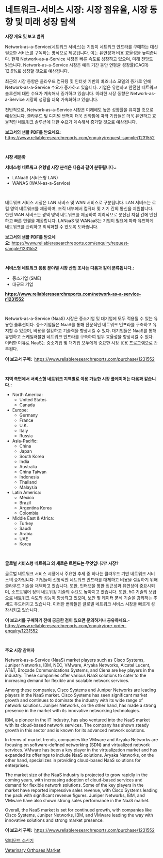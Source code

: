 <p><h1>네트워크-서비스 시장: 시장 점유율, 시장 동향 및 미래 성장 탐색</h1></p><p><strong>시장 개요 및 보고 범위</strong></p>
<p><p>Network-as-a-Service(네트워크 서비스)는 기업이 네트워크 인프라를 구매하는 대신 필요한 서비스를 구독하는 방식으로 제공됩니다. 이는 유연성과 비용 효율성을 높여줍니다. 현재 Network-as-a-Service 시장은 빠른 속도로 성장하고 있으며, 미래 전망도 밝습니다. Network-as-a-Service 시장은 예측 기간 동안 연평균 성장률(CAGR) 12.6%로 성장할 것으로 예상됩니다.</p><p>최근의 시장 동향은 클라우드 컴퓨팅 및 인터넷 기반의 비즈니스 모델의 증가로 인해 Network-as-a-Service 수요가 증가하고 있습니다. 기업은 유연하고 안전한 네트워크 솔루션에 대한 수요가 계속해서 증가하고 있습니다. 이러한 시장 동향은 Network-as-a-Service 시장의 성장을 더욱 가속화하고 있습니다.</p><p>전반적으로, Network-as-a-Service 시장은 미래에도 높은 성장률을 유지할 것으로 예상됩니다. 클라우드 및 디지털 변혁이 더욱 진화함에 따라 기업들은 더욱 유연하고 효율적인 네트워크 솔루션에 대한 수요가 계속해서 증가할 것으로 예상됩니다.</p></p>
<p><strong>보고서의 샘플 PDF를 받으세요:</strong> <a href="https://www.reliableresearchreports.com/enquiry/request-sample/1231552">https://www.reliableresearchreports.com/enquiry/request-sample/1231552</a></p>
<p>&nbsp;</p>
<p><strong>시장 세분화</strong></p>
<p><strong>서비스형 네트워크 유형별 시장 분석은 다음과 같이 분류됩니다.:</strong></p>
<p><ul><li>LANaaS (서비스형 LAN)</li><li>WANAS (WAN-as-a-Service)</li></ul></p>
<p>&nbsp;</p>
<p><p>네트워크 서비스 시장은 LAN 서비스 및 WAN 서비스로 구분됩니다. LAN 서비스는 로컬 영역 네트워크를 제공하며, 조직 내부에서 컴퓨터 및 기기 간의 통신을 지원합니다. 한편 WAN 서비스는 광역 영역 네트워크를 제공하여 지리적으로 분산된 지점 간에 안전하고 빠른 연결을 제공합니다. LANaaS 및 WANaaS는 기업이 필요에 따라 유연하게 네트워크를 관리하고 최적화할 수 있도록 도와줍니다.</p></p>
<p><strong>보고서의 샘플 PDF를 받으세요:</strong>&nbsp;<a href="https://www.reliableresearchreports.com/enquiry/request-sample/1231552">https://www.reliableresearchreports.com/enquiry/request-sample/1231552</a></p>
<p>&nbsp;</p>
<p><strong> 서비스형 네트워크 응용 분야별 시장 산업 조사는 다음과 같이 분류됩니다.:</strong></p>
<p><ul><li>중소기업 (SME)</li><li>대규모 기업</li></ul></p>
<p><strong><a href="https://www.reliableresearchreports.com/network-as-a-service-r1231552">https://www.reliableresearchreports.com/network-as-a-service-r1231552</a></strong></p>
<p>&nbsp;</p>
<p><p>Network-as-a-Service (NaaS) 시장은 중소기업 및 대기업에 모두 적용될 수 있는 유용한 솔루션이다. 중소기업들은 NaaS를 통해 전문적인 네트워크 인프라를 구축하고 유지할 수 있으며, 비용을 절감하고 기술력을 향상시킬 수 있다. 대기업들은 NaaS를 통해 유연하고 스케일러블한 네트워크 인프라를 구축하여 업무 효율성을 향상시킬 수 있다. 이러한 이유로 NaaS는 중소기업 및 대기업 모두에게 중요한 시장 응용 프로그램으로 간주된다.</p></p>
<p><strong>이 보고서 구매:</strong>&nbsp; <a href="https://www.reliableresearchreports.com/purchase/1231552">https://www.reliableresearchreports.com/purchase/1231552</a></p>
<p>&nbsp;</p>
<p><strong>지역 측면에서 서비스형 네트워크 지역별로 이용 가능한 시장 플레이어는 다음과 같습니다.:</strong></p>
<p><ul>
    <li>
        North America:
        <ul>
            <li>United States</li>
            <li>Canada</li>
        </ul>
    </li>
    <li>
        Europe:
        <ul>
            <li>Germany</li>
            <li>France</li>
            <li>U.K.</li>
            <li>Italy</li>
            <li>Russia</li>
        </ul>
    </li>
    <li>
        Asia-Pacific:
        <ul>
            <li>China</li>
            <li>Japan</li>
            <li>South Korea</li>
            <li>India</li>
            <li>Australia</li>
            <li>China Taiwan</li>
            <li>Indonesia</li>
            <li>Thailand</li>
            <li>Malaysia</li>
        </ul>
    </li>
    <li>
        Latin America:
        <ul>
            <li>Mexico</li>
            <li>Brazil</li>
            <li>Argentina Korea</li>
            <li>Colombia</li>
        </ul>
    </li>
    <li>
        Middle East & Africa:
        <ul>
            <li>Turkey</li>
            <li>Saudi</li>
            <li>Arabia</li>
            <li>UAE</li>
            <li>Korea</li>
        </ul>
    </li>
    </ul></p>
<p>&nbsp;</p>
<p><strong>글로벌 서비스형 네트워크 의 새로운 트렌드는 무엇입니까? 시장?</strong></p>
<p><p>글로벌 네트워크 서비스 시장에서 주요한 추세 중 하나는 클라우드 기반 네트워크 서비스의 증가입니다. 기업들이 전통적인 네트워크 인프라를 대체하고 비용을 절감하기 위해 클라우드 기술을 채택하고 있습니다. 또한, 인터넷을 통한 접근성과 유연성이 중요시되며, 소프트웨어 정의 네트워킹 기술의 수요도 높아지고 있습니다. 또한, 5G 기술의 보급으로 네트워크 속도와 성능이 향상되고 있으며, 보안 및 데이터 분석 기술을 강화하는 추세도 두드러지고 있습니다. 이러한 변화들은 글로벌 네트워크 서비스 시장을 빠르게 성장시키고 있습니다.</p></p>
<p><strong>이 보고서를 구매하기 전에 궁금한 점이 있으면 문의하거나 공유하세요.</strong>- <a href="https://www.reliableresearchreports.com/enquiry/pre-order-enquiry/1231552">https://www.reliableresearchreports.com/enquiry/pre-order-enquiry/1231552</a></p>
<p>&nbsp;</p>
<p><strong>주요 시장 참여자</strong></p>
<p><p>Network-as-a-Service (NaaS) market players such as Cisco Systems, Juniper Networks, IBM, NEC, VMware, Aryaka Networks, Alcatel Lucent, AT&T, Brocade Communications Systems, and Ciena are key players in the industry. These companies offer various NaaS solutions to cater to the increasing demand for flexible and scalable network services.</p><p>Among these companies, Cisco Systems and Juniper Networks are leading players in the NaaS market. Cisco Systems has seen significant market growth and continues to dominate the industry with its wide range of network solutions. Juniper Networks, on the other hand, has made a strong presence in the market with its innovative networking technologies.</p><p>IBM, a pioneer in the IT industry, has also ventured into the NaaS market with its cloud-based network services. The company has shown steady growth in this sector and is known for its advanced network solutions.</p><p>In terms of market trends, companies like VMware and Aryaka Networks are focusing on software-defined networking (SDN) and virtualized network services. VMware has been a key player in the virtualization market and has expanded its offerings to include NaaS solutions. Aryaka Networks, on the other hand, specializes in providing cloud-based NaaS solutions for enterprises.</p><p>The market size of the NaaS industry is projected to grow rapidly in the coming years, with increasing adoption of cloud-based services and demand for flexible network solutions. Some of the key players in the market have reported impressive sales revenue, with Cisco Systems leading the pack with significant revenue figures. Juniper Networks, IBM, and VMware have also shown strong sales performance in the NaaS market.</p><p>Overall, the NaaS market is set for continued growth, with companies like Cisco Systems, Juniper Networks, IBM, and VMware leading the way with innovative solutions and strong market presence.</p></p>
<p><strong>이 보고서 구매:</strong>&nbsp;&nbsp;<a href="https://www.reliableresearchreports.com/purchase/1231552">https://www.reliableresearchreports.com/purchase/1231552</a></p>
<p><p><a href="https://github.com/darrellockm3ytan895656/Market-Research-Report-List-1/blob/main/851983422193.md">멀티모드 수신기</a></p><p><a href="https://github.com/Sinjinluong3e0awx2m195k76/Market-Research-Report-List-2/blob/main/veterinary-orthoses-market.md">Veterinary Orthoses Market</a></p></p>